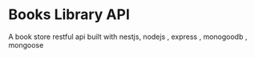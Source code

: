 # Books Library API
A book store restful api built with nestjs, nodejs , express , monogoodb , mongoose 
